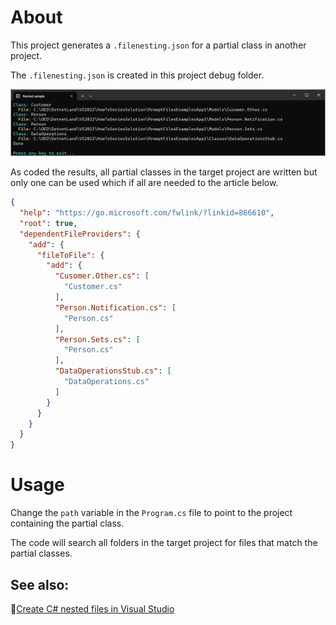 ﻿# About

This project generates a `.filenesting.json` for a partial class in another project.

The `.filenesting.json` is created in this project debug folder.


![Figure](assets/figure.png)

As coded the results, all partial classes in the target project are written but only one can be used which if all are needed to the article below. 

```json
{
  "help": "https://go.microsoft.com/fwlink/?linkid=866610",
  "root": true,
  "dependentFileProviders": {
    "add": {
      "fileToFile": {
        "add": {
          "Cusomer.Other.cs": [
            "Customer.cs"
          ],
          "Person.Notification.cs": [
            "Person.cs"
          ],
          "Person.Sets.cs": [
            "Person.cs"
          ],
          "DataOperationsStub.cs": [
            "DataOperations.cs"
          ]
        }
      }
    }
  }
}
```
# Usage

Change the `path` variable in the `Program.cs` file to point to the project containing the partial class.

The code will search all folders in the target project for files that match the partial classes.

## See also:

🔸[Create C# nested files in Visual Studio](https://dev.to/karenpayneoregon/create-c-nested-files-in-visual-studio-3j20)
